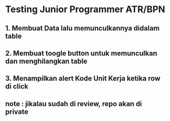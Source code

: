 # Testing Junior Programmer ATR/BPN

## 1. Membuat Data lalu memunculkannya didalam table
## 2. Membuat toogle button untuk memunculkan dan menghilangkan table
## 3. Menampilkan alert Kode Unit Kerja ketika row di click



## note : jikalau sudah di review, repo akan di private